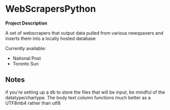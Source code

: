 # WebScrapersPython

**Project Description**

A set of webscrapers that output data pulled from various newspaoers and inserts them into a locally hosted database

Currently available:

- National Post
- Toronto Sun


## Notes 

if you're setting up a db to store the files that will be input, be mindful of the datatype/chartype. The body text column functions much better as a UTF8mb4 rather than utf8